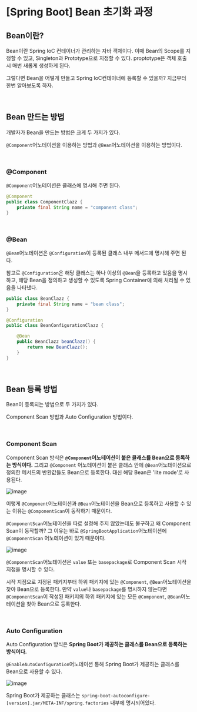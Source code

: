 # [Spring Boot] Bean 초기화 과정

## Bean이란?

Bean이란 Spring IoC 컨테이너가 관리하는 자바 객체이다. 이때 Bean의 Scope를 지정할 수 있고, Singleton과 Prototype으로 지정할 수 있다. proptotype은 객체 호출시 매번 새롭게 생성하게 된다.

그렇다면 Bean을 어떻게 만들고 Spring IoC컨테이너에 등록할 수 있을까? 지금부터 한번 알아보도록 하자.

</br >

## Bean 만드는 방법

개발자가 Bean을 만드는 방법은 크게 두 가지가 있다.

`@Component`어노테이션을 이용하는 방법과 `@Bean`어노테이션을 이용하는 방법이다.

</br >

### @Component

`@Component`어노테이션은 클래스에 명시해 주면 된다.

```java
@Component
public class ComponentClazz {
    private final String name = "component class";
}

```

</br >

### @Bean

`@Bean`어노테이션은 `@Configuration`이 등록된 클래스 내부 메서드에 명시해 주면 된다.

참고로 `@Configuration`은 해당 클래스는 하나 이상의  `@Bean`을 등록하고 있음을 명시하고, 해당 Bean을 정의하고 생성할 수 있도록  Spring Container에 의해 처리될 수 있음을 나타낸다.

~~~java
public class BeanClazz {
    private final String name = "bean class";
}

~~~

```java
@Configuration
public class BeanConfigurationClazz {

    @Bean
    public BeanClazz beanClazz() {
        return new BeanClazz();
    }
}
```

</br >

## Bean 등록 방법

Bean이 등록되는 방법으로 두 가지가 있다.

Component Scan 방법과 Auto Configuration 방법이다.

</br >

### Component Scan

Component Scan 방식은 **`@Component`어노테이션이 붙은 클래스를 Bean으로 등록하는 방식이다.** 그리고 `@Component` 어노테이션이 붙은 클래스 안에 `@Bean`어노테이션으로 정의한 메서드의 반환값들도 Bean으로 등록한다. 대신 해당 Bean은 'lite mode'로 사용된다.

![image](https://user-images.githubusercontent.com/43977617/126043381-606336c4-a58d-4037-b6ff-b740eaeaada9.png)

이렇게 `@Component`어노테이션과  `@Bean`어노테이션을 Bean으로 등록하고 사용할 수 있는 이유는 `@ComponentScan`이 동작하기 때문이다.

`@ComponentScan`어노테이션을 따로 설정해 주지 않았는데도 불구하고 왜 Component Scan이 동작할까? 그 이유는 바로 `@SpringBootApplication`어노테이션에 `@ComponentScan` 어노테이션이 있기 때문이다.

![image](https://user-images.githubusercontent.com/43977617/126043578-5df3fe44-9d8d-4f38-87a9-672a8ce369ef.png)

`@ComponentScan`어노테이션은 `value` 또는 `basepackage`로 Component Scan 시작 지점을 명시할 수 있다.

시작 지점으로 지정된 패키지부터 하위 패키지에 있는 `@Component`, `@Bean`어노테이션을 찾아 Bean으로 등록한다. 만약 `value`나 `basepackage`를 명시하지 않는다면 `@ComponentScan`이 작성된 패키지의 하위 패키지에 있는 모든 `@Component`, `@Bean`어노테이션을 찾아 Bean으로 등록한다.

</br >

### Auto Configuration

Auto Configuration 방식은 **Spring Boot가 제공하는 클래스를 Bean으로 등록하는 방식이다.**

`@EnableAutoConfiguration`어노테이션 통해 Spring Boot가 제공하는 클래스를 Bean으로 사용할 수 있다.

![image](https://user-images.githubusercontent.com/43977617/126043861-caff5692-7bc2-470b-abcd-7177577315d3.png)

Spring Boot가 제공하는 클래스는 `spring-boot-autoconfigure-[version].jar/META-INF/spring.factories` 내부에 명시되어있다.

